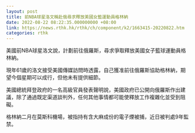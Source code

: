 ```yaml
---
layout: post
title: 前NBA球星洛文稱赴俄尋求釋放美國女籃運動員格林納
date: 2022-08-22 08:22:35.000000000 +08:00
link: https://news.rthk.hk/rthk/ch/component/k2/1663415-20220822.htm
categories: rthk
---
```


美國前NBA球星洛文說，計劃前往俄羅斯，尋求爭取釋放美國女子籃球運動員格林納。

現年61歲的洛文接受美國傳媒訪問時透露，自己獲准前往俄羅斯協助格林納，期望今個星期可以成行，但他未有提供細節。

美國總統拜登政府的一名高級官員發表聲明說，美國政府已公開向俄羅斯作出建議，除了通過既定渠道談判外，任何其他事情都可能使釋放工作複雜化並受到阻礙。

格林納二月在莫斯科機場，被指持有含大麻成份的電子煙被捕，近日被判處9年監禁。
